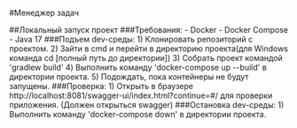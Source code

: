 #Менеджер задач

##Локальный запуск проект
###Требования:
      - Docker
      - Docker Compose
      - Java 17
###Подъем dev-среды:
      1) Клонировать репозиторий с проектом.
      2) Зайти в cmd и перейти в директорию проекта(для Windows команда cd [полный путь до директории])
      3) Собрать проект командой 'gradlew build'
      4) Выполнить команду 'docker-compose up --build' в директории проекта.
      5) Подождать, пока контейнеры не будут запущены.
###Проверка:
      1) Открыть в браузере http://localhost:8081/swagger-ui/index.html?continue=#/ для проверки приложения.
         (Должен открыться swagger)
###Остановка dev-среды:
      1) Выполнить команду 'docker-compose down' в директории проекта.
